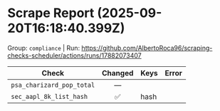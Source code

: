 # Scrape Report (2025-09-20T16:18:40.399Z)

Group: `compliance`  |  Run: https://github.com/AlbertoRoca96/scraping-checks-scheduler/actions/runs/17882073407

| Check | Changed | Keys | Error |
|---|:---:|:--|:--|
| `psa_charizard_pop_total` | — |  |  |
| `sec_aapl_8k_list_hash` | ✅ | hash |  |
